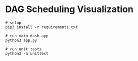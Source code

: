 # DAG Scheduling Visualization

```
# setup
pip3 install -r requirements.txt

# run main dash app
python3 app.py

# run unit tests
python3 -m unittest
```
